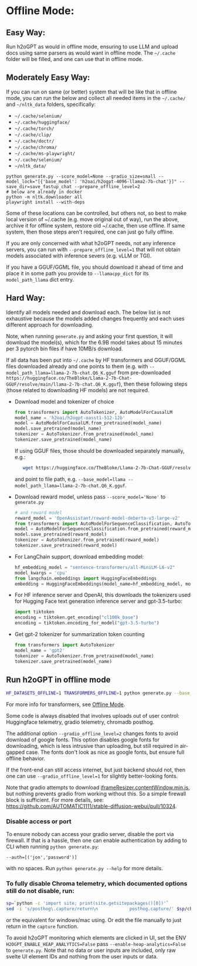 # Offline Mode:

## Easy Way:

Run h2oGPT as would in offline mode, ensuring to use LLM and upload docs using same parsers as would want in offline mode.  The `~/.cache` folder will be filled, and one can use that in offline mode.

## Moderately Easy Way:

If you can run on same (or better) system that will be like that in offline mode, you can run the below and collect all needed items in the `~/.cache/` and `~/nltk_data` folders, specifically:
* `~/.cache/selenium/`
* `~/.cache/huggingface/`
* `~/.cache/torch/`
* `~/.cache/clip/`
* `~/.cache/doctr/`
* `~/.cache/chroma/`
* `~/.cache/ms-playwright/`
* `~/.cache/selenium/`
* `~/nltk_data/`
```
python generate.py --score_model=None --gradio_size=small --model_lock="[{'base_model': 'h2oai/h2ogpt-4096-llama2-7b-chat'}]" --save_dir=save_fastup_chat --prepare_offline_level=2
# below are already in docker
python -m nltk.downloader all
playwright install --with-deps
```
Some of these locations can be controlled, but others not, so best to make local version of ~/.cache (e.g. move original out of way), run the above, archive it for offline system, restore old ~/.cache, then use offline.  If same system, then those steps aren't required, one can just go fully offline.

If you are only concerned with what h2oGPT needs, not any inference servers, you can run with `--prepare_offline_level=1` that will not obtain models associated with inference severs (e.g. vLLM or TGI).

If you have a GGUF/GGML file, you should download it ahead of time and place it in some path you provide to `--llamacpp_dict` for its `model_path_llama` dict entry.

## Hard Way:

Identify all models needed and download each.  The below list is not exhaustive because the models added changes frequently and each uses different approach for downloading.

Note, when running `generate.py` and asking your first question, it will download the model(s), which for the 6.9B model takes about 15 minutes per 3 pytorch bin files if have 10MB/s download.

If all data has been put into `~/.cache` by HF transformers and GGUF/GGML files downloaded already and one points to them (e.g. with `--model_path_llama=llama-2-7b-chat.Q6_K.gguf` from pre-downloaded `https://huggingface.co/TheBloke/Llama-2-7b-Chat-GGUF/resolve/main/llama-2-7b-chat.Q6_K.gguf`), then these following steps (those related to downloading HF models) are not required.

* Download model and tokenizer of choice
    
    ```python
    from transformers import AutoTokenizer, AutoModelForCausalLM
    model_name = 'h2oai/h2ogpt-oasst1-512-12b'
    model = AutoModelForCausalLM.from_pretrained(model_name)
    model.save_pretrained(model_name)
    tokenizer = AutoTokenizer.from_pretrained(model_name)
    tokenizer.save_pretrained(model_name)
    ```
    If using GGUF files, those should be downloaded separately manually, e.g.:
   ```bash
      wget https://huggingface.co/TheBloke/Llama-2-7b-Chat-GGUF/resolve/main/llama-2-7b-chat.Q6_K.gguf
   ```
  and point to file path, e.g. `--base_model=llama --model_path_llama=llama-2-7b-chat.Q6_K.gguf`.

* Download reward model, unless pass `--score_model='None'` to `generate.py`
    ```python
    # and reward model
    reward_model = 'OpenAssistant/reward-model-deberta-v3-large-v2'
    from transformers import AutoModelForSequenceClassification, AutoTokenizer
    model = AutoModelForSequenceClassification.from_pretrained(reward_model)
    model.save_pretrained(reward_model)
    tokenizer = AutoTokenizer.from_pretrained(reward_model)
    tokenizer.save_pretrained(reward_model)
    ```
    
* For LangChain support, download embedding model:
    ```python
    hf_embedding_model = "sentence-transformers/all-MiniLM-L6-v2"
    model_kwargs = 'cpu'
    from langchain.embeddings import HuggingFaceEmbeddings
    embedding = HuggingFaceEmbeddings(model_name=hf_embedding_model, model_kwargs=model_kwargs)
    ```
    
* For HF inference server and OpenAI, this downloads the tokenizers used for Hugging Face text generation inference server and gpt-3.5-turbo:
    ```python
    import tiktoken
    encoding = tiktoken.get_encoding("cl100k_base")
    encoding = tiktoken.encoding_for_model("gpt-3.5-turbo")
    ```

* Get gpt-2 tokenizer for summarization token counting
    ```python
    from transformers import AutoTokenizer
    model_name = 'gpt2'
    tokenizer = AutoTokenizer.from_pretrained(model_name)
    tokenizer.save_pretrained(model_name)
    ```

## Run h2oGPT in offline mode

```bash
HF_DATASETS_OFFLINE=1 TRANSFORMERS_OFFLINE=1 python generate.py --base_model='h2oai/h2ogpt-oasst1-512-12b' --gradio_offline_level=2 --share=False
```
For more info for transformers, see [Offline Mode](https://huggingface.co/docs/transformers/installation#offline-mode).

Some code is always disabled that involves uploads out of user control: Huggingface telemetry, gradio telemetry, chromadb posthog.

The additional option `--gradio_offline_level=2` changes fonts to avoid download of google fonts. This option disables google fonts for downloading, which is less intrusive than uploading, but still required in air-gapped case.  The fonts don't look as nice as google fonts, but ensure full offline behavior.

If the front-end can still access internet, but just backend should not, then one can use `--gradio_offline_level=1` for slightly better-looking fonts.

Note that gradio attempts to download [iframeResizer.contentWindow.min.js](https://cdnjs.cloudflare.com/ajax/libs/iframe-resizer/4.3.1/iframeResizer.contentWindow.min.js),
but nothing prevents gradio from working without this.  So a simple firewall block is sufficient.  For more details, see: https://github.com/AUTOMATIC1111/stable-diffusion-webui/pull/10324.

### Disable access or port

To ensure nobody can access your gradio server, disable the port via firewall.  If that is a hassle, then one can enable authentication by adding to CLI when running `python generate.py`:
```
--auth=[('jon','password')]
```
with no spaces.  Run `python generate.py --help` for more details.

### To fully disable Chroma telemetry, which documented options still do not disable, run:

```bash
sp=`python -c 'import site; print(site.getsitepackages()[0])'`
sed -i 's/posthog\.capture/return\n            posthog.capture/' $sp/chromadb/telemetry/posthog.py
```
or the equivalent for windows/mac using.  Or edit the file manually to just return in the `capture` function.

To avoid h2oGPT monitoring which elements are clicked in UI, set the ENV `H2OGPT_ENABLE_HEAP_ANALYTICS=False` pass `--enable-heap-analytics=False` to `generate.py`.  Note that no data or user inputs are included, only raw svelte UI element IDs and nothing from the user inputs or data.
